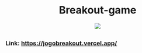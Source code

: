 <h1 align="center">Breakout-game</h1>

<div align="center">
  <img align="center" src="https://user-images.githubusercontent.com/31144383/227837464-ab8f2262-1f26-49fb-aa29-af23983e291c.png"/>
</div>

##

### Link: <a src="https://jogobreakout.vercel.app/">https://jogobreakout.vercel.app/</a>
